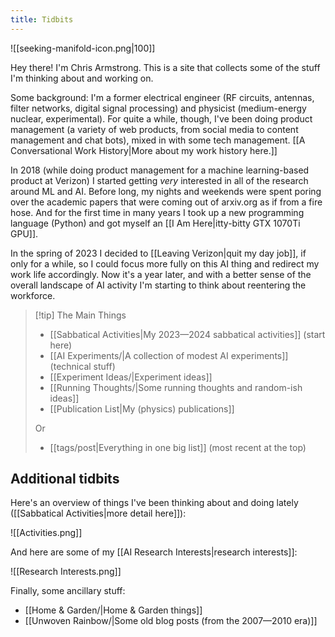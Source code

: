 ```yaml
---
title: Tidbits
---
```

![[seeking-manifold-icon.png|100]]

Hey there! I'm Chris Armstrong. This is a site that collects some of the stuff I'm thinking about and working on.

Some background: I'm a former electrical engineer (RF circuits, antennas, filter networks, digital signal processing) and physicist (medium-energy nuclear, experimental). For quite a while, though, I've been doing product management (a variety of web products, from social media to content management and chat bots), mixed in with some tech management. [[A Conversational Work History|More about my work history here.]]

In 2018 (while doing product management for a machine learning-based product at Verizon) I started getting *very* interested in all of the research around ML and AI. Before long, my nights and weekends were spent poring over the academic papers that were coming out of arxiv.org as if from a fire hose. And for the first time in many years I took up a new programming language (Python) and got myself an [[I Am Here|itty-bitty GTX 1070Ti GPU]].

In the spring of 2023 I decided to [[Leaving Verizon|quit my day job]], if only for a while, so I could focus more fully on this AI thing and redirect my work life accordingly. Now it's a year later, and with a better sense of the overall landscape of AI activity I'm starting to think about reentering the workforce.

>[!tip] The Main Things
>- [[Sabbatical Activities|My 2023—2024 sabbatical activities]] (start here)
>- [[AI Experiments/|A collection of modest AI experiments]] (technical stuff)
>- [[Experiment Ideas/|Experiment ideas]]
>- [[Running Thoughts/|Some running thoughts and random-ish ideas]]
>- [[Publication List|My (physics) publications]]
>
>Or
>- [[tags/post|Everything in one big list]] (most recent at the top)

## Additional tidbits

Here's an overview of things I've been thinking about and doing lately ([[Sabbatical Activities|more detail here]]):

![[Activities.png]]

And here are some of my [[AI Research Interests|research interests]]:

![[Research Interests.png]]

Finally, some ancillary stuff:
- [[Home & Garden/|Home & Garden things]]
- [[Unwoven Rainbow/|Some old blog posts (from the 2007—2010 era)]]
